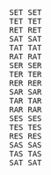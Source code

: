<pre>
SET	SET
TET	TET
RET	RET
SAT	SAT
TAT	TAT
RAT	RAT
SER	SER
TER	TER
RER	RER
SAR	SAR
TAR	TAR
RAR	RAR
SES	SES
TES	TES
RES	RES
SAS	SAS
TAS	TAS
SAT	SAT
</pre>
